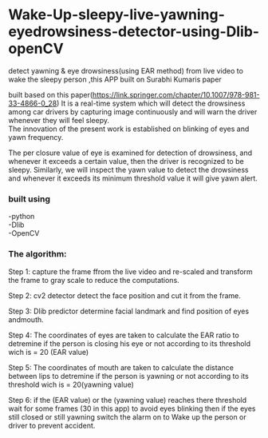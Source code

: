 # Wake-Up-sleepy-live-yawning-eyedrowsiness-detector-using-Dlib-openCV
detect yawning &amp; eye drowsiness(using EAR method) from live video to wake the sleepy person ,this APP built on Surabhi Kumaris paper 
<br/>

built based on this paper(https://link.springer.com/chapter/10.1007/978-981-33-4866-0_28) It is a real-time system which will detect the drowsiness among car drivers by capturing image continuously and will warn the driver whenever they will feel sleepy.
<br/>
The innovation of the present work is established on blinking of eyes and yawn frequency.

The per closure value of eye is examined for detection of drowsiness, and whenever it exceeds a certain value, then the driver is recognized to be sleepy. Similarly, we will inspect the yawn value to detect the drowsiness and whenever it exceeds its minimum threshold value it will give yawn alert.

### built using <br/>
-python <br/>
-Dlib <br/>
-OpenCV <br/>

### The algorithm:
Step 1: capture the frame ffrom the live video and re-scaled and transform the frame to gray scale to reduce the computations.

Step 2: cv2 detector detect the face position and cut it from the frame. 

Step 3: Dlib predictor determine facial landmark and find position of eyes andmouth.

Step 4: The coordinates of eyes are taken to calculate the EAR ratio to detremine if the person is closing his eye or not according to its threshold wich is = 20 (EAR value)

Step 5: The coordinates of mouth are taken to calculate the distance between lips to detremine if the person is yawning or not according to its threshold wich is = 20(yawning value)

Step 6: if the (EAR value) or the (yawning value) reaches there threshold wait for some frames (30 in this app) to avoid eyes blinking then if the eyes still closed or still yawning switch the alarm on to Wake up the person or driver to prevent accident.

